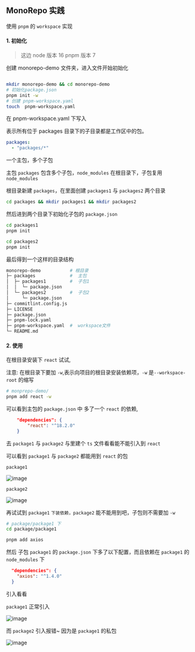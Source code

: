 ## MonoRepo 实践

使用 `pnpm` 的 `workspace` 实现

#### 1. 初始化

> 这边 node 版本 16 pnpm 版本 7

创建 monorepo-demo 文件夹，进入文件开始初始化

```bash

mkdir monorepo-demo && cd monorepo-demo
# 初始化package.json
pnpm init -w
# 创建 pnpm-workspace.yaml
touch  pnpm-workspace.yaml
```

在 pnpm-workspace.yaml 下写入

表示所有位于 packages 目录下的子目录都是工作区中的包。

```yaml
packages:
  - "packages/*"
```

一个主包，多个子包

主包 `packages` 包含多个子包，`node_modules` 在根目录下，子包复用 `node_modules`

根目录新建 `packages`，在里面创建 `packages1` 与 `packages2` 两个目录

```bash
cd packages && mkdir packages1 && mkdir packages2

```

然后进到两个目录下初始化子包的 `package.json`

```bash
cd packages1
pnpm init

cd packages2
pnpm init
```

最后得到一个这样的目录结构

```bash
monorepo-demo           # 根目录
├─ packages             #  主包
│  ├─ packages1         #  子包1
│  │  └─ package.json
│  └─ packages2         #  子包2
│     └─ package.json
├─ commitlint.config.js
├─ LICENSE
├─ package.json
├─ pnpm-lock.yaml
├─ pnpm-workspace.yaml  #  workspace文件
└─ README.md
```

#### 2. 使用

在根目录安装下 `react` 试试,

注意: 在根目录下要加 `-w`,表示向项目的根目录安装依赖项，`-w` 是`--workspace-root` 的缩写

```bash
# monprepo-demo/
pnpm add react -w
```

可以看到主包的 `package.json` 中 多了一个 `react` 的依赖,

```json
	"dependencies": {
		"react": "^18.2.0"
	}
```

去 `package1` 与 `package2` 与里建个 `ts` 文件看看能不能引入到 `react`

可以看到 `package1` 与 `package2` 都能用到 `react` 的包

`package1`

![image](https://github.com/1587315093/monorepo-demo/assets/77056991/945d2d04-01bc-4462-81c0-b4ef7d61a4fd)

`package2`

![image](https://github.com/1587315093/monorepo-demo/assets/77056991/a26f083b-4920-4255-b7df-1bff7b6c91b7)

再试试到 `package1` `下装依赖，package2` 能不能用到吧，子包则不需要加 `-w`

```bash
# package/package1 下
cd package/package1

pnpm add axios
```

然后 子包 `package1` 的 `package.json` 下多了以下配置，而且依赖在 `package1` 的 `node_modules` 下

```json
  "dependencies": {
    "axios": "^1.4.0"
  }
```

引入看看

`package1` 正常引入

![image](https://github.com/1587315093/monorepo-demo/assets/77056991/32a4a121-9db5-4d9d-9118-0d73a6934be3)

而 `package2` 引入报错~ 因为是 `package1` 的私包

![image](https://github.com/1587315093/monorepo-demo/assets/77056991/260541f0-479e-45ed-8c9c-86753e6c8a32)
